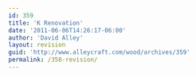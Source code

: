 ```yaml
---
id: 359
title: 'K Renovation'
date: '2011-06-06T14:26:17-06:00'
author: 'David Alley'
layout: revision
guid: 'http://www.alleycraft.com/wood/archives/359'
permalink: /358-revision/
---
```


